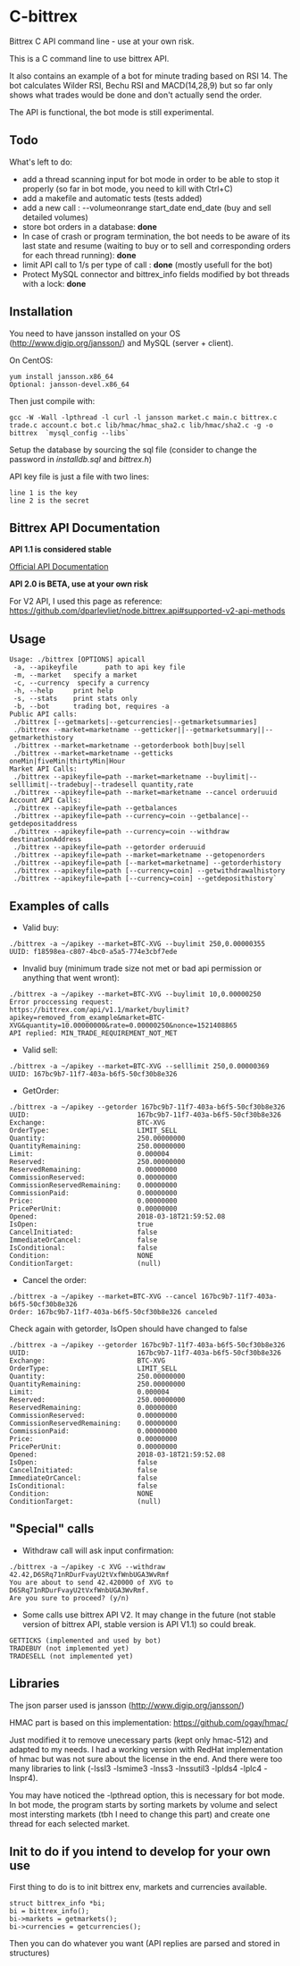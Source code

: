C-bittrex  
==============
Bittrex C API command line - use at your own risk.

This is a C command line to use bittrex API. 

It also contains an example of a bot for minute trading based on RSI 14.
The bot calculates Wilder RSI, Bechu RSI and MACD(14,28,9) but so far only shows what trades would be done and don't actually send the order.

The API is functional, the bot mode is still experimental.

Todo
-------------
What's left to do:
- add a thread scanning input for bot mode in order to be able to stop it properly (so far in bot mode, you need to kill with Ctrl+C)
- add a makefile and automatic tests (tests added)
- add a new call : --volumeonrange start_date end_date (buy and sell detailed volumes)
- store bot orders in a database: **done**
- In case of crash or program termination, the bot needs to be aware of its last state and resume (waiting to buy or to sell and corresponding orders for each thread running): **done**
- limit API call to 1/s per type of call : **done** (mostly usefull for the bot)
- Protect MySQL connector and bittrex_info fields modified by bot threads with a lock: **done**

Installation
-------------

You need to have jansson installed on your OS (http://www.digip.org/jansson/) and MySQL (server + client).

On CentOS: 
```
yum install jansson.x86_64
Optional: jansson-devel.x86_64
```
Then just compile with:

```
gcc -W -Wall -lpthread -l curl -l jansson market.c main.c bittrex.c trade.c account.c bot.c lib/hmac/hmac_sha2.c lib/hmac/sha2.c -g -o bittrex  `mysql_config --libs`
```

Setup the database by sourcing the sql file (consider to change the password in *installdb.sql* and *bittrex.h*)

API key file is just a file with two lines:

```
line 1 is the key
line 2 is the secret
```


Bittrex API Documentation
-------------
**API 1.1 is considered stable**

[Official API Documentation](https://bittrex.com/Home/Api)

**API 2.0 is BETA, use at your own risk**

For V2 API, I used this page as reference: 
https://github.com/dparlevliet/node.bittrex.api#supported-v2-api-methods

Usage
-------------
```
Usage: ./bittrex [OPTIONS] apicall
 -a, --apikeyfile       path to api key file
 -m, --market   specify a market
 -c, --currency  specify a currency
 -h, --help     print help
 -s, --stats    print stats only
 -b, --bot      trading bot, requires -a
Public API calls:
 ./bittrex [--getmarkets|--getcurrencies|--getmarketsummaries]
 ./bittrex --market=marketname --getticker||--getmarketsummary||--getmarkethistory
 ./bittrex --market=marketname --getorderbook both|buy|sell
 ./bittrex --market=marketname --getticks oneMin|fiveMin|thirtyMin|Hour
Market API Calls:
 ./bittrex --apikeyfile=path --market=marketname --buylimit|--selllimit|--tradebuy|--tradesell quantity,rate
 ./bittrex --apikeyfile=path --market=marketname --cancel orderuuid
Account API Calls:
 ./bittrex --apikeyfile=path --getbalances
 ./bittrex --apikeyfile=path --currency=coin --getbalance|--getdepositaddress
 ./bittrex --apikeyfile=path --currency=coin --withdraw destinationAddress
 ./bittrex --apikeyfile=path --getorder orderuuid
 ./bittrex --apikeyfile=path --market=marketname --getopenorders
 ./bittrex --apikeyfile=path [--market=marketname] --getorderhistory
 ./bittrex --apikeyfile=path [--currency=coin] --getwithdrawalhistory
 ./bittrex --apikeyfile=path [--currency=coin] --getdeposithistory`
```
Examples of calls
-------------
* Valid buy:
```
./bittrex -a ~/apikey --market=BTC-XVG --buylimit 250,0.00000355
UUID: f18598ea-c807-4bc0-a5a5-774e3cbf7ede
```
* Invalid buy (minimum trade size not met or bad api permission or anything that went wront):
```
./bittrex -a ~/apikey --market=BTC-XVG --buylimit 10,0.00000250
Error proccessing request: https://bittrex.com/api/v1.1/market/buylimit?apikey=removed_from_example&market=BTC-XVG&quantity=10.00000000&rate=0.00000250&nonce=1521408865
API replied: MIN_TRADE_REQUIREMENT_NOT_MET
```
* Valid sell:
```
./bittrex -a ~/apikey --market=BTC-XVG --selllimit 250,0.00000369
UUID: 167bc9b7-11f7-403a-b6f5-50cf30b8e326
```
* GetOrder:
```
./bittrex -a ~/apikey --getorder 167bc9b7-11f7-403a-b6f5-50cf30b8e326
UUID:                           167bc9b7-11f7-403a-b6f5-50cf30b8e326
Exchange:                       BTC-XVG
OrderType:                      LIMIT_SELL
Quantity:                       250.00000000
QuantityRemaining:              250.00000000
Limit:                          0.000004
Reserved:                       250.00000000
ReservedRemaining:              0.00000000
CommissionReserved:             0.00000000
CommissionReservedRemaining:    0.00000000
CommissionPaid:                 0.00000000
Price:                          0.00000000
PricePerUnit:                   0.00000000
Opened:                         2018-03-18T21:59:52.08
IsOpen:                         true
CancelInitiated:                false
ImmediateOrCancel:              false
IsConditional:                  false
Condition:                      NONE
ConditionTarget:                (null)
```
* Cancel the order:
```
./bittrex -a ~/apikey --market=BTC-XVG --cancel 167bc9b7-11f7-403a-b6f5-50cf30b8e326
Order: 167bc9b7-11f7-403a-b6f5-50cf30b8e326 canceled
```
Check again with getorder, IsOpen should have changed to false
```
./bittrex -a ~/apikey --getorder 167bc9b7-11f7-403a-b6f5-50cf30b8e326
UUID:                           167bc9b7-11f7-403a-b6f5-50cf30b8e326
Exchange:                       BTC-XVG
OrderType:                      LIMIT_SELL
Quantity:                       250.00000000
QuantityRemaining:              250.00000000
Limit:                          0.000004
Reserved:                       250.00000000
ReservedRemaining:              0.00000000
CommissionReserved:             0.00000000
CommissionReservedRemaining:    0.00000000
CommissionPaid:                 0.00000000
Price:                          0.00000000
PricePerUnit:                   0.00000000
Opened:                         2018-03-18T21:59:52.08
IsOpen:                         false
CancelInitiated:                false
ImmediateOrCancel:              false
IsConditional:                  false
Condition:                      NONE
ConditionTarget:                (null)
```

"Special" calls
-------------

* Withdraw call will ask input confirmation:
```
./bittrex -a ~/apikey -c XVG --withdraw 42.42,D6SRq71nRDurFvayU2tVxfWnbUGA3WvRmf
You are about to send 42.420000 of XVG to D6SRq71nRDurFvayU2tVxfWnbUGA3WvRmf.
Are you sure to proceed? (y/n)
```

* Some calls use bittrex API V2. It may change in the future (not stable version of bittrex API, stable version is API V1.1) so could break.
```
GETTICKS (implemented and used by bot)
TRADEBUY (not implemented yet)
TRADESELL (not implemented yet)
```

Libraries
-------------

The json parser used is jansson (http://www.digip.org/jansson/)

HMAC part is based on this implementation: https://github.com/ogay/hmac/

Just modified it to remove unecessary parts (kept only hmac-512) and adapted to my needs.
I had a working version with RedHat implementation of hmac but was not sure about the license in the end.
And there were too many libraries to link (-lssl3 -lsmime3 -lnss3 -lnssutil3 -lplds4 -lplc4 -lnspr4).

You may have noticed the -lpthread option, this is necessary for bot mode.
In bot mode, the program starts by sorting markets by volume and select most intersting markets (tbh I need to change this part) and create one thread for each selected market.

Init to do if you intend to develop for your own use
-------------

First thing to do is to init bittrex env, markets and currencies available.
```
struct bittrex_info *bi;
bi = bittrex_info();
bi->markets = getmarkets();
bi->currencies = getcurrencies();
```

Then you can do whatever you want (API replies are parsed and stored in structures)
